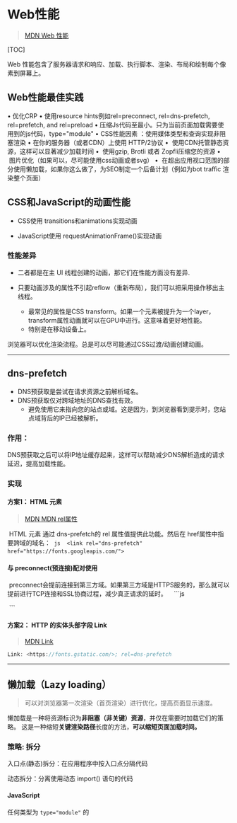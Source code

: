 # Web性能
> [MDN Web 性能](https://developer.mozilla.org/zh-CN/docs/Web/Performance)

[TOC]

Web 性能包含了服务器请求和响应、加载、执行脚本、渲染、布局和绘制每个像素到屏幕上。

## Web性能最佳实践

•	优化CRP
•	使用resource hints例如rel=preconnect, rel=dns-prefetch, rel=prefetch, and rel=preload
•	压缩Js代码至最小。只为当前页面加载需要使用到的js代码，type="module"
•	CSS性能因素 ：使用媒体类型和查询实现非阻塞渲染
•	在你的服务器（或者CDN）上使用 HTTP/2协议
•	 使用CDN托管静态资源，这样可以显著减少加载时间
•	 使用gzip, Brotli 或者 Zopfli压缩您的资源
•	 图片优化（如果可以，尽可能使用css动画或者svg）
•	 在超出应用视口范围的部分使用懒加载，如果你这么做了，为SEO制定一个后备计划（例如为bot traffic 渲染整个页面）



## CSS和JavaScript的动画性能

* CSS使用 transitions和animations实现动画

* JavaScript使用 requestAnimationFrame()实现动画

### 性能差异
* 二者都是在主 UI 线程创建的动画，那它们在性能方面没有差异.

* 只要动画涉及的属性不引起reflow（重新布局），我们可以把采用操作移出主线程。
	* 最常见的属性是CSS transform。如果一个元素被提升为一个layer，transform属性动画就可以在GPU中进行。这意味着更好地性能。
	* 特别是在移动设备上。

浏览器可以优化渲染流程。总是可以尽可能通过CSS过渡/动画创建动画。

-------

## dns-prefetch

* DNS预获取是尝试在请求资源之前解析域名。
* DNS预获取仅对跨域地址的DNS查找有效。
	* 避免使用它来指向您的站点或域。这是因为，到浏览器看到提示时，您站点域背后的IP已经被解析。 

### 作用：
DNS预获取之后可以将IP地址缓存起来，这样可以帮助减少DNS解析造成的请求延迟，提高加载性能。

### 实现
#### 方案1： HTML <link>元素
> [MDN <link>](https://developer.mozilla.org/zh-CN/docs/Web/HTML/Element/link)
> [MDN rel属性](https://developer.mozilla.org/en-US/docs/Web/HTML/Attributes/rel)

 HTML <link>元素 通过 dns-prefetch的 rel 属性值提供此功能。然后在 href属性中指要跨域的域名：
 ```js
 <link rel="dns-prefetch" href="https://fonts.googleapis.com/"> 
 ```
 
#### 与 preconnect(预连接)配对使用
 preconnect会提前连接到第三方域。如果第三方域是HTTPS服务的，那么就可以提前进行TCP连接和SSL协商过程，减少真正请求的延时。
 
 ```js
 <link rel="preconnect" href="https://fonts.gstatic.com/" crossorigin>
 <link rel="dns-prefetch" href="https://fonts.gstatic.com/">
 ```
 
 

#### 方案2： HTTP 的实体头部字段 Link
> [MDN Link](https://developer.mozilla.org/zh-CN/docs/Web/HTTP/Headers/Link)

```js
Link: <https://fonts.gstatic.com/>; rel=dns-prefetch
```
	

-----

## 懒加载（Lazy loading）
> 可以对浏览器第一次渲染（首页渲染）进行优化，提高页面显示速度。

懒加载是一种将资源标识为**非阻塞（非关键）资源**，并仅在需要时加载它们的策略。
这是一种缩短**关键渲染路径**长度的方法，**可以缩短页面加载时间。**

### 策略: 拆分
入口点(静态)拆分：在应用程序中按入口点分隔代码

动态拆分：分离使用动态 import() 语句的代码

#### JavaScript
任何类型为 `type="module"` 的<script>标签都被视为一个 JavaScript 模块，并且默**认情况下会被延迟**。

#### CSS

默认情况下，CSS被视为渲染阻塞资源。在 CSSOM 被构造完成之前，浏览器不会渲染任何已处理的内容
**建议使用媒体类型和查询实现非阻塞渲染**
```html
<link href="style.css"    rel="stylesheet" media="all">
<link href="portrait.css" rel="stylesheet" media="orientation:portrait">
<link href="print.css"    rel="stylesheet" media="print">

```

#### Fonts
默认情况下，字体请求会延迟到构造渲染树之前，这可能会导致文本渲染延迟。

可以使用 <link rel="preload">、CSS font-display 属性和[字体加载 API](https://developer.mozilla.org/en-US/docs/Web/API/CSS_Font_Loading_API) 来覆盖默认行为**并预加载 Web 字体资源**。

#### Images 和 iframes

超出屏幕可视范围外的图片

方案1： 
<img> 元素上的 **loading 属性**（或 <iframe> 上的 loading 属性）可用于指示浏览器推迟加载屏幕外的图像/iframe，直到用户滚动到它们附近。

```html
<img src="image.jpg" alt="..." loading="lazy">
<iframe src="video-player.html" title="..." loading="lazy"></iframe>
```

方案2： 交叉观察者 API

可以使用 Intersection Observers 观察到的元素何时进入或退出浏览器的视口。

------

## 关键渲染路径 Critical rendering path

### DOM （文档对象模型）
* DOM构建是增量的 
* 节点数量越多，关键渲染路径中的后续事件将花费的时间就越长，性能越差

### CSSOM （CSS对象模型）

* CSS 是渲染阻塞的：浏览器会阻塞页面渲染直到它接收和执行了所有的 CSS
	* CSS 是渲染阻塞是因为规则可以被覆盖，所以内容不能被渲染直到 CSSOM 的完成。
* 从选择器性能的角度，更少的特定选择器是比更多的要快。例如，.foo {} 是比 .bar .foo {} 更快。
	* 构建CSSOM非常快，从选择器的角度可以优化的价值不高。
	* 建议从 压缩和使用媒体查询来异步处理 CSS 为非阻塞的请求。 
	
### Render Tree （渲染树）

* DOM 和 CSSOM 树结合为渲染树。
* 为了构造渲染树，浏览器检查每个节点，从 DOM 树的根节点开始，并且决定哪些 CSS 规则被添加。
* 渲染树只包含了可见内容。
	* 头部（通常）不包含任何可见信息，因此不会被包含在渲染树种。
	* 如果有元素上有 display: none;，它本身和其后代都不会出现在渲染树中。


### Layout （布局）

布局性能受 DOM 影响 -- 节点数越多，布局就需要更长的时间。
为了减小布局事件的频率和时长，批量更新或者避免改动盒模型属性。

#### 什么会造成重排（回流）？
任何渲染树改变的时候

* 添加节点
* 改变内容
* 在一个节点更新盒模型样式

### Paint(绘制)

浏览器被优化为只重绘需要绘制的最小区域
绘制是一个非常快的过程，所以聚焦在提升性能时这大概不是最有效的部分


### 优化CRP
提升页面加载速度需要通过
	* 被加载资源的优先级
	* 控制加载的顺序
	* 减小这些资源的体积。
	
性能提示包含 
1）通过异步重要资源的下载来**减小请求数量**
2）优化**必须的**请求数量和每个请求的文件体积
3）通过区分关键资源的优先级来优化被加载关键资源的顺序，来缩短关键路径长度。




